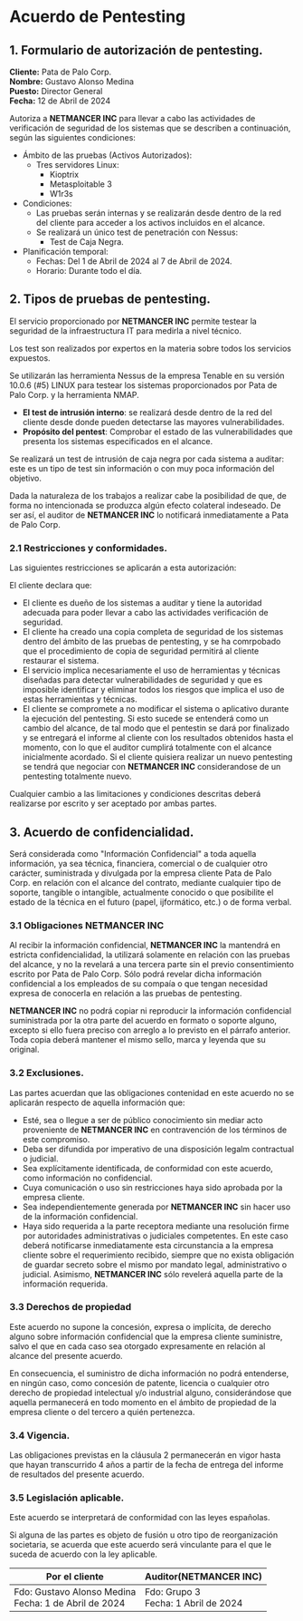 # Acuerdo de Pentesting

## 1. Formulario de autorización de pentesting.

**Cliente:** Pata de Palo Corp. <br>
**Nombre:** Gustavo Alonso Medina <br>
**Puesto:** Director General <br>
**Fecha:** 12 de Abril de 2024 <br>

Autoriza a **NETMANCER INC** para llevar a cabo las actividades de verificación de seguridad de los sistemas que se describen a continuación, según las siguientes condiciones:

- Ámbito de las pruebas (Activos Autorizados):
    - Tres servidores Linux:
        - Kioptrix
        - Metasploitable 3
        - W1r3s
- Condiciones:
    - Las pruebas serán internas y se realizarán desde dentro de la red del cliente para acceder a los activos incluidos en el alcance.
    - Se realizará un único test de penetración con Nessus:
        - Test de Caja Negra.
- Planificación temporal:
    - Fechas: Del 1 de Abril de 2024 al 7 de Abril de 2024.
    - Horario: Durante todo el día.

## 2. Tipos de pruebas de pentesting.

El servicio proporcionado por **NETMANCER INC** permite testear la seguridad de la infraestructura IT para medirla a nivel técnico.

Los test son realizados por expertos en la materia sobre todos los servicios expuestos.

Se utilizarán las herramienta Nessus de la empresa Tenable en su versión 10.0.6 (#5) LINUX para testear los sistemas proporcionados por Pata de Palo Corp. y la herramienta NMAP.

- **El test de intrusión interno**: se realizará desde dentro de la red del cliente desde donde pueden detectarse las mayores vulnerabilidades.
- **Propósito del pentest**: Comprobar el estado de las vulnerabilidades que presenta los sistemas especificados en el alcance.

Se realizará un test de intrusión de caja negra por cada sistema a auditar: este es un tipo de test sin información o con muy poca información del objetivo.

Dada la naturaleza de los trabajos a realizar cabe la posibilidad de que, de forma no intencionada se produzca algún efecto colateral indeseado. De ser así, el auditor de **NETMANCER INC** lo notificará inmediatamente a Pata de Palo Corp.

### 2.1 Restricciones y conformidades.

Las siguientes restricciones se aplicarán a esta autorización:

El cliente declara que:
- El cliente es dueño de los sistemas a auditar y tiene la autoridad adecuada para poder llevar a cabo las actividades verificación de seguridad.
- El cliente ha creado una copia completa de seguridad de los sistemas dentro del ámbito de las pruebas de pentesting, y se ha comrpobado que el procedimiento de copia de seguridad permitirá al cliente restaurar el sistema.
- El servicio implica necesariamente el uso de herramientas y técnicas diseñadas para detectar vulnerabilidades de seguridad y que es imposible identificar y eliminar todos los riesgos que implica el uso de estas herramientas y técnicas.
- El cliente se compromete a no modificar el sistema o aplicativo durante la ejecución del pentesting. Si esto sucede se entenderá como un cambio del alcance, de tal modo que el pentestin se dará por finalizado y se entregará el informe al cliente con los resultados obtenidos hasta el momento, con lo que el auditor cumplirá totalmente con el alcance inicialmente acordado. Si el cliente quisiera realizar un nuevo pentesting se tendrá que negociar con **NETMANCER INC** considerandose de un pentesting totalmente nuevo.

Cualquier cambio a las limitaciones y condiciones descritas deberá realizarse por escrito y ser aceptado por ambas partes.

## 3. Acuerdo de confidencialidad.

Será considerada como "Información Confidencial" a toda aquella información, ya sea técnica, financiera, comercial o de cualquier otro carácter, suministrada y divulgada por la empresa cliente Pata de Palo Corp. en relación con el alcance del contrato, mediante cualquier tipo de soporte, tangible o intangible, actualmente conocido o que posibilite el estado de la técnica en el futuro (papel, ijformático, etc.) o de forma verbal.

### 3.1 Obligaciones NETMANCER INC

Al recibir la información confidencial, **NETMANCER INC** la mantendrá en estricta confidencialidad, la utilizará solamente en relación con las pruebas del alcance, y no la revelará a una tercera parte sin el previo consentimiento escrito por Pata de Palo Corp. Sólo podrá revelar dicha información confidencial a los empleados de su compaía o que tengan necesidad expresa de conocerla en relación a las pruebas de pentesting.

**NETMANCER INC** no podrá copiar ni reproducir la información confidencial suministrada por la otra parte del acuerdo en formato o soporte alguno, excepto si ello fuera preciso con arreglo a lo previsto en el párrafo anterior. Toda copia deberá mantener el mismo sello, marca y leyenda que su original.

### 3.2 Exclusiones.

Las partes acuerdan que las obligaciones contenidad en este acuerdo no se aplicarán respecto de aquella información que:
- Esté, sea o llegue a ser de público conocimiento sin mediar acto proveniente de **NETMANCER INC** en contravención de los términos de este compromiso.
- Deba ser difundida por imperativo de una disposición legalm contractual o judicial.
- Sea explícitamente identificada, de conformidad con este acuerdo, como información no confidencial.
- Cuya comunicación o uso sin restricciones haya sido aprobada por la empresa cliente.
- Sea independientemente generada por **NETMANCER INC** sin hacer uso de la información confidencial.
- Haya sido requerida a la parte receptora mediante una resolución firme por autoridades administrativas o judiciales competentes. En este caso deberá notificarse inmediatamente esta circunstancia a la empresa cliente sobre el requerimiento recibido, siempre que no exista obligación de guardar secreto sobre el mismo por mandato legal, administrativo o judicial. Asimismo, **NETMANCER INC** sólo revelerá aquella parte de la información requerida.

### 3.3 Derechos de propiedad

Este acuerdo no supone la concesión, expresa o implícita, de derecho alguno sobre información confidencial que la empresa cliente suministre, salvo el que en cada caso sea otorgado expresamente en relación al alcance del presente acuerdo.

En consecuencia, el suministro de dicha información no podrá entenderse, en ningún caso, como concesión de patente, licencia o cualquier otro derecho de propiedad intelectual y/o industrial alguno, considerándose que aquella permanecerá en todo momento en el ámbito de propiedad de la empresa cliente o del tercero a quién pertenezca.

### 3.4 Vigencia.

Las obligaciones previstas en la cláusula 2 permanecerán en vigor hasta que hayan transcurrido 4 años a partir de la fecha de entrega del informe de resultados del presente acuerdo.

### 3.5 Legislación aplicable.

Este acuerdo se interpretará de conformidad con las leyes españolas.

Si alguna de las partes es objeto de fusión u otro tipo de reorganización societaria, se acuerda que este acuerdo será vinculante para el que le suceda de acuerdo con la ley aplicable.

| Por el cliente | Auditor(NETMANCER INC) |
|-----------|-----------|
| Fdo: Gustavo Alonso Medina <br> Fecha: 1 de Abril de 2024  | Fdo: Grupo 3 <br> Fecha: 1 Abril de 2024 |

